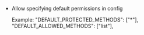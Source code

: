- Allow specifying default permissions in config

  Example:
    "DEFAULT_PROTECTED_METHODS": ["*"],
    "DEFAULT_ALLOWED_METHODS": ["list"],